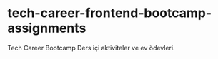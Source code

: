 # tech-career-frontend-bootcamp-assignments
 Tech Career Bootcamp Ders içi aktiviteler ve ev ödevleri.
